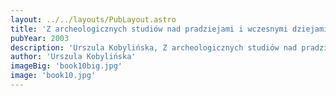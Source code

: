 ```yaml
---
layout: ../../layouts/PubLayout.astro
title: 'Z archeologicznych studiów nad pradziejami i wczesnymi dziejami północnego Podlasia'
pubYear: 2003
description: 'Urszula Kobylińska, Z archeologicznych studiów nad pradziejami i wczesnymi dziejami północnego Podlasia (badania wykopaliskowe w Dołkach, Gnieciukach i Potoce w woj. podlaskim). Warszawa 2003. Książka wydana wspólnie z Instytutem Archeologii i Etnologii Polskiej Akademii Nauk.'
author: 'Urszula Kobylińska'
imageBig: 'book10big.jpg'
image: 'book10.jpg'
---
```

